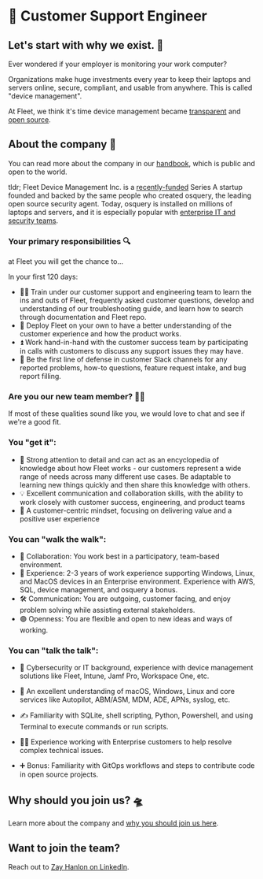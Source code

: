 # 🐋 Customer Support Engineer

## Let's start with why we exist. 📡

Ever wondered if your employer is monitoring your work computer?

Organizations make huge investments every year to keep their laptops and servers online, secure, compliant, and usable from anywhere. This is called "device management".

At Fleet, we think it's time device management became [transparent](https://fleetdm.com/transparency) and [open source](https://fleetdm.com/handbook/company#open-source).


## About the company 🌈

You can read more about the company in our [handbook](https://fleetdm.com/handbook/company), which is public and open to the world.

tldr; Fleet Device Management Inc. is a [recently-funded](https://techcrunch.com/2022/04/28/fleet-nabs-20m-to-enable-enterprises-to-manage-their-devices/) Series A startup founded and backed by the same people who created osquery, the leading open source security agent. Today, osquery is installed on millions of laptops and servers, and it is especially popular with [enterprise IT and security teams](https://www.linuxfoundation.org/press/press-release/the-linux-foundation-announces-intent-to-form-new-foundation-to-support-osquery-community).


### Your primary responsibilities 🔍

at Fleet you will get the chance to…

In your first 120 days:
- 🏋🏻 Train under our customer support and engineering team to learn the ins and outs of Fleet, frequently asked customer questions, develop and understanding of our troubleshooting guide, and learn how to search through documentation and Fleet repo. 
- 🚀 Deploy Fleet on your own to have a better understanding of the customer experience and how the product works. 
- ⏫ Work hand-in-hand with the customer success team by participating in calls with customers to discuss any support issues they may have.
- 🥇 Be the first line of defense in customer Slack channels for any reported problems, how-to questions, feature request intake, and bug report filling. 


### Are you our new team member? 🧑‍🚀

If most of these qualities sound like you, we would love to chat and see if we're a good fit.

### You "get it":

- 🎯 Strong attention to detail and can act as an encyclopedia of knowledge about how Fleet works - our customers represent a wide range of needs across many different use cases. Be adaptable to learning new things quickly and then share this knowledge with others.
- 💡 Excellent communication and collaboration skills, with the ability to work closely with customer success, engineering, and product teams
- 👥 A customer-centric mindset, focusing on delivering value and a positive user experience

### You can "walk the walk":

- 🤝 Collaboration: You work best in a participatory, team-based environment.
- 🦉 Experience: 2-3 years of work experience supporting Windows, Linux, and MacOS devices in an Enterprise environment. Experience with AWS, SQL, device management, and osquery a bonus. 
- 🛠️ Communication: You are outgoing, customer facing, and enjoy problem solving while assisting external stakeholders.
- 🟣 Openness: You are flexible and open to new ideas and ways of working.

### You can "talk the talk":

- 💭 Cybersecurity or IT background, experience with device management solutions like Fleet, Intune, Jamf Pro, Workspace One, etc.
- 💖 An excellent understanding of macOS, Windows, Linux and core services like Autopilot, ABM/ASM,
  MDM, ADE, APNs, syslog, etc.
- ✍️ Familiarity with SQLite, shell scripting, Python, Powershell, and using Terminal to execute commands or run scripts.

- 🧑‍🔬 Experience working with Enterprise customers to help resolve complex technical issues.
- ➕ Bonus: Familiarity with GitOps workflows and steps to contribute code in open source projects.

## Why should you join us? 🛸

Learn more about the company and [why you should join us here](https://fleetdm.com/handbook/company#is-it-any-good).


## Want to join the team?

Reach out to [Zay Hanlon on LinkedIn](https://www.linkedin.com/search/results/all/?fetchDeterministicClustersOnly=true&heroEntityKey=urn%3Ali%3Afsd_profile%3AACoAABdNskUBL9B2WntdslOsPDZ96RPvZgfMofc&keywords=zay%20hanlon&origin=RICH_QUERY_SUGGESTION&position=0&searchId=0308a00d-1154-483b-8c71-69c6abbc9299&sid=5i7).

<meta name="maintainedBy" value="mikermcneil">
<meta name="title" value="🐋 Customer Support Engineer">
